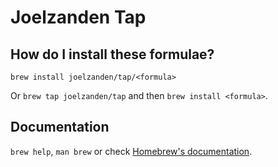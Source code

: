 # Joelzanden Tap

## How do I install these formulae?

`brew install joelzanden/tap/<formula>`

Or `brew tap joelzanden/tap` and then `brew install <formula>`.

## Documentation

`brew help`, `man brew` or check [Homebrew's documentation](https://docs.brew.sh).
